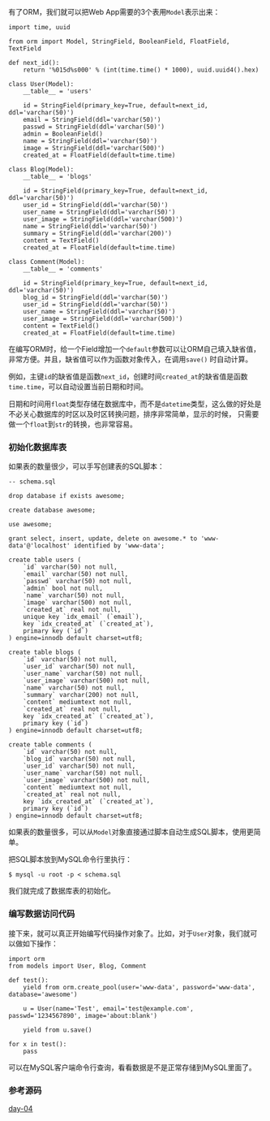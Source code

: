 有了ORM，我们就可以把Web App需要的3个表用`Model`表示出来：



    import time, uuid

    from orm import Model, StringField, BooleanField, FloatField, TextField

    def next_id():
        return '%015d%s000' % (int(time.time() * 1000), uuid.uuid4().hex)

    class User(Model):
        __table__ = 'users'

        id = StringField(primary_key=True, default=next_id, ddl='varchar(50)')
        email = StringField(ddl='varchar(50)')
        passwd = StringField(ddl='varchar(50)')
        admin = BooleanField()
        name = StringField(ddl='varchar(50)')
        image = StringField(ddl='varchar(500)')
        created_at = FloatField(default=time.time)

    class Blog(Model):
        __table__ = 'blogs'

        id = StringField(primary_key=True, default=next_id, ddl='varchar(50)')
        user_id = StringField(ddl='varchar(50)')
        user_name = StringField(ddl='varchar(50)')
        user_image = StringField(ddl='varchar(500)')
        name = StringField(ddl='varchar(50)')
        summary = StringField(ddl='varchar(200)')
        content = TextField()
        created_at = FloatField(default=time.time)

    class Comment(Model):
        __table__ = 'comments'

        id = StringField(primary_key=True, default=next_id, ddl='varchar(50)')
        blog_id = StringField(ddl='varchar(50)')
        user_id = StringField(ddl='varchar(50)')
        user_name = StringField(ddl='varchar(50)')
        user_image = StringField(ddl='varchar(500)')
        content = TextField()
        created_at = FloatField(default=time.time)


在编写ORM时，给一个Field增加一个`default`参数可以让ORM自己填入缺省值，非常方便。并且，缺省值可以作为函数对象传入，在调用`save()`
时自动计算。

例如，主键`id`的缺省值是函数`next_id`，创建时间`created_at`的缺省值是函数`time.time`，可以自动设置当前日期和时间。

日期和时间用`float`类型存储在数据库中，而不是`datetime`类型，这么做的好处是不必关心数据库的时区以及时区转换问题，排序非常简单，显示的时候，
只需要做一个`float`到`str`的转换，也非常容易。

### 初始化数据库表

如果表的数量很少，可以手写创建表的SQL脚本：



    -- schema.sql

    drop database if exists awesome;

    create database awesome;

    use awesome;

    grant select, insert, update, delete on awesome.* to 'www-data'@'localhost' identified by 'www-data';

    create table users (
        `id` varchar(50) not null,
        `email` varchar(50) not null,
        `passwd` varchar(50) not null,
        `admin` bool not null,
        `name` varchar(50) not null,
        `image` varchar(500) not null,
        `created_at` real not null,
        unique key `idx_email` (`email`),
        key `idx_created_at` (`created_at`),
        primary key (`id`)
    ) engine=innodb default charset=utf8;

    create table blogs (
        `id` varchar(50) not null,
        `user_id` varchar(50) not null,
        `user_name` varchar(50) not null,
        `user_image` varchar(500) not null,
        `name` varchar(50) not null,
        `summary` varchar(200) not null,
        `content` mediumtext not null,
        `created_at` real not null,
        key `idx_created_at` (`created_at`),
        primary key (`id`)
    ) engine=innodb default charset=utf8;

    create table comments (
        `id` varchar(50) not null,
        `blog_id` varchar(50) not null,
        `user_id` varchar(50) not null,
        `user_name` varchar(50) not null,
        `user_image` varchar(500) not null,
        `content` mediumtext not null,
        `created_at` real not null,
        key `idx_created_at` (`created_at`),
        primary key (`id`)
    ) engine=innodb default charset=utf8;


如果表的数量很多，可以从`Model`对象直接通过脚本自动生成SQL脚本，使用更简单。

把SQL脚本放到MySQL命令行里执行：



    $ mysql -u root -p < schema.sql


我们就完成了数据库表的初始化。

### 编写数据访问代码

接下来，就可以真正开始编写代码操作对象了。比如，对于`User`对象，我们就可以做如下操作：



    import orm
    from models import User, Blog, Comment

    def test():
        yield from orm.create_pool(user='www-data', password='www-data', database='awesome')

        u = User(name='Test', email='test@example.com', passwd='1234567890', image='about:blank')

        yield from u.save()

    for x in test():
        pass


可以在MySQL客户端命令行查询，看看数据是不是正常存储到MySQL里面了。

### 参考源码

[day-04](https://github.com/michaelliao/awesome-python3-webapp/tree/day-04)
